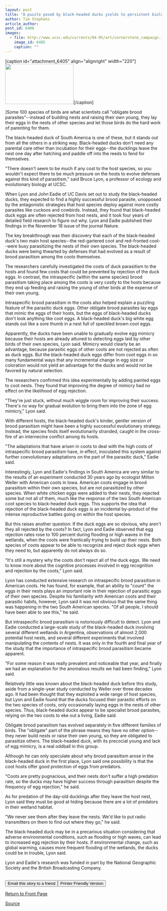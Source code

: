 ```yaml
---
layout: post
title: "A puzzle posed by black-headed ducks yields to persistent biologists"
author: Tim Stephens
article_author: 
post_id: 6406
images:
  - file: http://www.ucsc.edu/currents/04-05/art/cornerstone_campaign.jpg
    image_id: 6405
    caption: ""
---
```


[caption id="attachment_6405" align="alignright" width="220"]<a href="http://dev-ucsc-news.pantheonsite.io/wp-content/uploads/2004/11/cornerstone_campaign.jpg"><img class="size-full wp-image-6405" src="http://dev-ucsc-news.pantheonsite.io/wp-content/uploads/2004/11/cornerstone_campaign.jpg" alt="" width="220" height="129" /></a>[/caption]
<a name="content" id="content"></a>
<p>
  ]Some 100 species of birds are what scientists call "obligate brood parasites"--instead of building nests and raising their own young, they lay their eggs in the nests of other species and let those birds do the hard work of parenting for them.
</p>
<p>
  The black-headed duck of South America is one of these, but it stands out from all the others in a striking way. Black-headed ducks don't need any parental care other than incubation for their eggs--the ducklings leave the nest one day after hatching and paddle off into the reeds to fend for themselves.
</p>
<p>
  "There doesn't seem to be much if any cost to the host species, so you wouldn't expect there to be much pressure on the hosts to evolve defenses against this kind of parasitism," said Bruce Lyon, a professor of ecology and evolutionary biology at UCSC.
</p>
<p>
  When Lyon and John Eadie of UC Davis set out to study the black-headed ducks, they expected to find a highly successful brood parasite, unopposed by the antagonistic strategies that host species deploy against more costly parasites like cuckoos and cowbirds. Instead, they found that black-headed duck eggs are often rejected from host nests, and it took four years of detailed field research to figure out why. Lyon and Eadie published their findings in the November 18 issue of the journal Nature.
</p>
<p>
  The key breakthrough was their discovery that each of the black-headed duck's two main host species--the red-gartered coot and red-fronted coot--were busy parasitizing the nests of their own species. The black-headed ducks were being thwarted by defenses that had evolved as a result of brood parasitism among the coots themselves.
</p>
<p>
  The researchers carefully investigated the costs of duck parasitism to the hosts and found few costs that could be prevented by rejection of the duck eggs. In contrast, the intraspecific (within the same species) brood parasitism taking place among the coots is very costly to the hosts because they end up feeding and raising the young of other birds at the expense of their own young.
</p>
<p>
  Intraspecific brood parasitism in the coots also helped explain a puzzling feature of the parasitic duck eggs. Other obligate brood parasites lay eggs that mimic the eggs of their hosts, but the eggs of black-headed ducks don't look anything like coot eggs. A black-headed duck's big white egg stands out like a sore thumb in a nest full of speckled brown coot eggs.
</p>
<p>
  Apparently, the ducks have been unable to gradually evolve egg mimicry because their hosts are already attuned to detecting eggs laid by other birds of their own species, Lyon said. Mimicry would clearly be an advantage, because parasitic eggs of other coots are not rejected as often as duck eggs. But the black-headed duck eggs differ from coot eggs in so many fundamental ways that any incremental change in egg size or coloration would not yield an advantage for the ducks and would not be favored by natural selection.
</p>
<p>
  The researchers confirmed this idea experimentally by adding painted eggs to coot nests. They found that improving the degree of mimicry had no effect on the likelihood of egg rejection.
</p>
<p>
  "They're just stuck, without much wiggle room for improving their success. There's no way for gradual evolution to bring them into the zone of egg mimicry," Lyon said.
</p>
<p>
  With different hosts, the black-headed duck's kinder, gentler version of brood parasitism might have been a highly successful evolutionary strategy. Instead, the species finds itself evolutionarily stranded, caught in the cross-fire of an internecine conflict among its hosts.
</p>
<p>
  "The adaptations that have arisen in coots to deal with the high costs of intraspecific brood parasitism have, in effect, inoculated this system against further coevolutionary adaptations on the part of the parasitic duck," Eadie said.
</p>
<p>
  Interestingly, Lyon and Eadie's findings in South America are very similar to the results of an experiment conducted 30 years ago by ecologist Milton Weller with American coots in Iowa. American coots engage in brood parasitism within their own species, but are not parasitized by other species. When white chicken eggs were added to their nests, they rejected some but not all of them, much like the response of the two South American coot species to black-headed duck eggs. This supports the idea that rejection of the black-headed duck eggs is an incidental by-product of the intense reproductive battles going on within the host species.
</p>
<p>
  But this raises another question: If the duck eggs are so obvious, why aren't they all rejected by the coots? In fact, Lyon and Eadie observed that egg rejection rates rose to 100 percent during flooding or high waves in the wetlands, when the coots were frantically trying to build up their nests. Both species of coots appear to be able to recognize and reject duck eggs when they need to, but apparently do not always do so.
</p>
<p>
  "It's still a mystery why the coots don't reject all of the duck eggs. We need to know more about the cognitive processes involved in egg recognition and rejection by the coots," Lyon said.
</p>
<p>
  Lyon has conducted extensive research on intraspecific brood parasitism in American coots. He has found, for example, that an ability to "count" the eggs in their nests plays an important role in their rejection of parasitic eggs of their own species. Despite his familiarity with American coots and their parasitic habits, however, Lyon said it was not obvious that the same thing was happening in the two South American species. "Of all people, I should have been able to see this," he said.
</p>
<p>
  But intraspecific brood parasitism is notoriously difficult to detect. Lyon and Eadie conducted a large-scale study of the black-headed duck involving several different wetlands in Argentina, observations of almost 2,000 potential host nests, and several different experiments that involved manipulating the contents of nests. It was only in the fourth and final year of the study that the importance of intraspecific brood parasitism became apparent.
</p>
<p>
  "For some reason it was really prevalent and noticeable that year, and finally we had an explanation for the anomalous results we had been finding," Lyon said.
</p>
<p>
  Relatively little was known about the black-headed duck before this study, aside from a single-year study conducted by Weller over three decades ago. It had been thought that they exploited a wide range of host species, but Lyon and Eadie found that the ducks focused their parasitic efforts on the two species of coots, only occasionally laying eggs in the nests of other species. Thus, black-headed ducks appear to be specialist brood parasites, relying on the two coots to eke out a living, Eadie said.
</p>
<p>
  Obligate brood parasitism has evolved separately in five different families of birds. The "obligate" part of the phrase means they have no other option--they never build nests or raise their own young, so they are obligated to parasitize others. The black-headed duck, with its precocial young and lack of egg mimicry, is a real oddball in this group.
</p>
<p>
  Although he can only speculate about why brood parasitism arose in the black-headed duck in the first place, Lyon said one possibility is that the coot hosts offer good protection of eggs from predators.
</p>
<p>
  "Coots are pretty pugnacious, and their nests don't suffer a high predation rate, so the ducks may have higher success through parasitism despite the frequency of egg rejection," he said.
</p>
<p>
  As for predation of the day-old ducklings after they leave the host nest, Lyon said they must be good at hiding because there are a lot of predators in their wetland habitat.
</p>
<p>
  "We never see them after they leave the nests. We'd like to put radio transmitters on them to find out where they go," he said.
</p>
<p>
  The black-headed duck may be in a precarious situation considering that adverse environmental conditions, such as flooding or high waves, can lead to increased egg rejection by their hosts. If environmental change, such as global warming, causes more frequent flooding of the wetlands, the ducks could be in trouble, Lyon said.
</p>
<p>
  Lyon and Eadie's research was funded in part by the National Geographic Society and the British Broadcasting Company.<br>
</p><br>
<form>
  <input name="t1" size="-1" type="hidden"><input name="SUBMIT" type="submit" value="Email this story to a friend"><input name="Print" onclick="popUp()" type="button" value="Printer Friendly Version">
</form>
<p>
  <a href="http://currents.ucsc.edu/">Return to Front Page</a>
</p>
<p><a href="http://www1.ucsc.edu/currents/04-05/11-29/campaign%20copy.asp" title="Permalink to campaign%20copy">Source</a></p>
